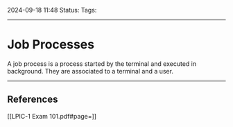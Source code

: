 2024-09-18 11:48
Status:
Tags:
___
# Job Processes

A job process is a process started by the terminal and executed in background.
They are associated to a terminal and a user.

___
## References
[[LPIC-1 Exam 101.pdf#page=]]